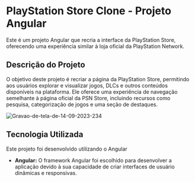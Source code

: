 # PlayStation Store Clone - Projeto Angular

Este é um projeto Angular que recria a interface da PlayStation Store, oferecendo uma experiência similar à loja oficial da PlayStation Network.

## Descrição do Projeto

O objetivo deste projeto é recriar a página da PlayStation Store, permitindo aos usuários explorar e visualizar jogos, DLCs e outros conteúdos disponíveis na plataforma. Ele oferece uma experiência de navegação semelhante à página oficial da PSN Store, incluindo recursos como pesquisa, categorização de jogos e uma seção de destaques.

![Gravao-de-tela-de-14-09-2023-234](https://github.com/EwertonHecsley/angular-psn-project/assets/114318366/dd149d01-2732-4fce-b79e-9af0da4f4d30)


## Tecnologia Utilizada

Este projeto foi desenvolvido utilizando o Angular

- **Angular:** O framework Angular foi escolhido para desenvolver a aplicação devido à sua capacidade de criar interfaces de usuário dinâmicas e responsivas.


